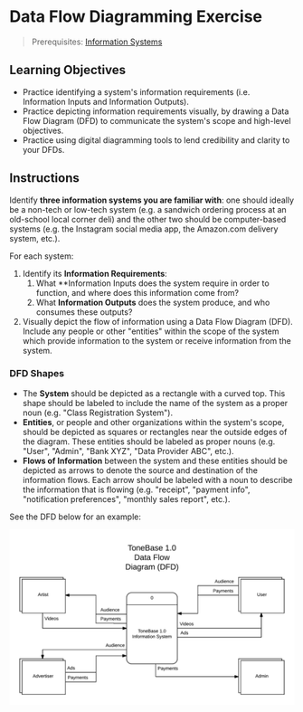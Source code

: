 # Data Flow Diagramming Exercise

> Prerequisites: [Information Systems](/notes/info-systems/README.md)

## Learning Objectives

  + Practice identifying a system's information requirements (i.e. Information Inputs and Information Outputs).
  + Practice depicting information requirements visually, by drawing a Data Flow Diagram (DFD) to communicate the system's scope and high-level objectives.
  + Practice using digital diagramming tools to lend credibility and clarity to your DFDs.

## Instructions

Identify **three information systems you are familiar with**: one should ideally be a non-tech or low-tech system (e.g. a sandwich ordering process at an old-school local corner deli) and the other two should be computer-based systems (e.g. the Instagram social media app, the Amazon.com delivery system, etc.).

For each system:

  1. Identify its **Information Requirements**:
     1. What **Information Inputs does the system require in order to function, and where does this information come from?
     2. What **Information Outputs** does the system produce, and who consumes these outputs?
  2. Visually depict the flow of information using a Data Flow Diagram (DFD). Include any people or other "entities" within the scope of the system which provide information to the system or receive information from the system.

### DFD Shapes

  + The **System** should be depicted as a rectangle with a curved top. This shape should be labeled to include the name of the system as a proper noun (e.g. "Class Registration System").
  + **Entities**, or people and other organizations within the system's scope, should be depicted as squares or rectangles near the outside edges of the diagram. These entities should be labeled as proper nouns (e.g. "User", "Admin", "Bank XYZ", "Data Provider ABC", etc.).
  + **Flows of Information** between the system and these entities should be depicted as arrows to denote the source and destination of the information flows. Each arrow should be labeled with a noun to describe the information that is flowing (e.g. "receipt", "payment info", "notification preferences", "monthly sales report", etc.).

See the DFD below for an example:

![A "data flow diagram" depicting a system with inputs flowing in and outputs flowing out.](/img/notes/info-systems/example-data-flow-diagram.png)
